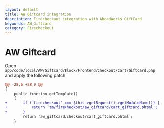 ```yaml
---
layout: default
title: AW Giftcard integration
description: Firecheckout integration with AheadWorks GiftCard
keywords: AW_Giftcard
category: Firecheckout
---
```


# AW Giftcard

Open `app/code/local/AW/Giftcard/Block/Frontend/Checkout/Cart/Giftcard.php`
and apply the following patch:

```diff
@@ -28,6 +28,9 @@
{
    public function getTemplate()
    {
+       if ('firecheckout' === $this->getRequest()->getModuleName()) {
+           return 'tm/firecheckout/aw_giftcard/cart_giftcard.phtml';
+       }
        return 'aw_giftcard/checkout/cart_giftcard.phtml';
    }
```
